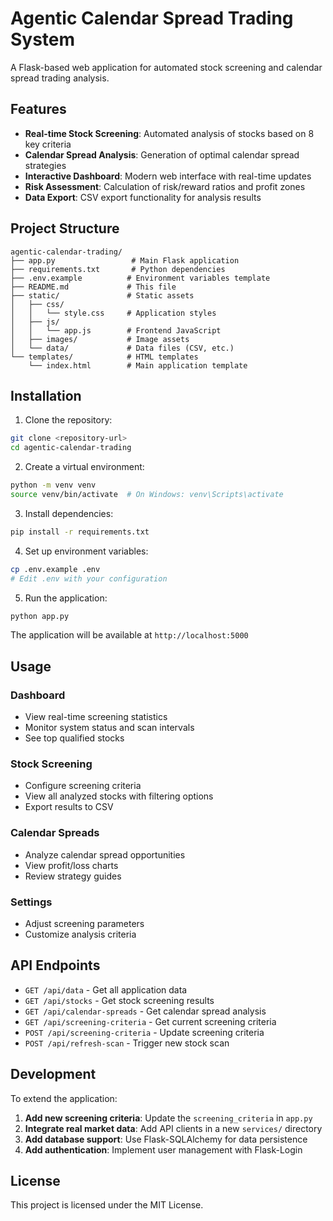 # Agentic Calendar Spread Trading System

A Flask-based web application for automated stock screening and calendar spread trading analysis.

## Features

- **Real-time Stock Screening**: Automated analysis of stocks based on 8 key criteria
- **Calendar Spread Analysis**: Generation of optimal calendar spread strategies
- **Interactive Dashboard**: Modern web interface with real-time updates
- **Risk Assessment**: Calculation of risk/reward ratios and profit zones
- **Data Export**: CSV export functionality for analysis results

## Project Structure

```
agentic-calendar-trading/
├── app.py                 # Main Flask application
├── requirements.txt       # Python dependencies
├── .env.example          # Environment variables template
├── README.md             # This file
├── static/               # Static assets
│   ├── css/
│   │   └── style.css     # Application styles
│   ├── js/
│   │   └── app.js        # Frontend JavaScript
│   ├── images/           # Image assets
│   └── data/             # Data files (CSV, etc.)
└── templates/            # HTML templates
    └── index.html        # Main application template
```

## Installation

1. Clone the repository:
```bash
git clone <repository-url>
cd agentic-calendar-trading
```

2. Create a virtual environment:
```bash
python -m venv venv
source venv/bin/activate  # On Windows: venv\Scripts\activate
```

3. Install dependencies:
```bash
pip install -r requirements.txt
```

4. Set up environment variables:
```bash
cp .env.example .env
# Edit .env with your configuration
```

5. Run the application:
```bash
python app.py
```

The application will be available at `http://localhost:5000`

## Usage

### Dashboard
- View real-time screening statistics
- Monitor system status and scan intervals
- See top qualified stocks

### Stock Screening
- Configure screening criteria
- View all analyzed stocks with filtering options
- Export results to CSV

### Calendar Spreads
- Analyze calendar spread opportunities
- View profit/loss charts
- Review strategy guides

### Settings
- Adjust screening parameters
- Customize analysis criteria

## API Endpoints

- `GET /api/data` - Get all application data
- `GET /api/stocks` - Get stock screening results
- `GET /api/calendar-spreads` - Get calendar spread analysis
- `GET /api/screening-criteria` - Get current screening criteria
- `POST /api/screening-criteria` - Update screening criteria
- `POST /api/refresh-scan` - Trigger new stock scan

## Development

To extend the application:

1. **Add new screening criteria**: Update the `screening_criteria` in `app.py`
2. **Integrate real market data**: Add API clients in a new `services/` directory
3. **Add database support**: Use Flask-SQLAlchemy for data persistence
4. **Add authentication**: Implement user management with Flask-Login

## License

This project is licensed under the MIT License.
